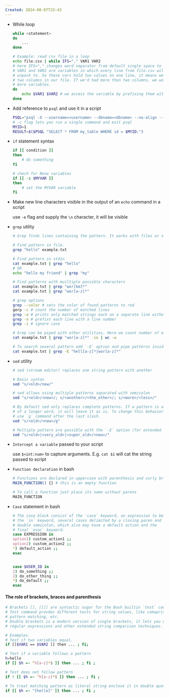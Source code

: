 ```yaml
---
Created: 2024-08-07T23:43
---
```

- While loop
    
    ```Bash
    while <statement>
    do
    	...
    done
    
    # Example: read csv file in a loop
    echo file.csv | while IFS="," VAR1 VAR2
    # here IFS="," changes word separator from default single space to comma
    # VAR1 and VAR2 are variables in which every line from file.csv will
    # unpack to. So these vars hold two values on one line, it means we expect 
    # two columns in our file. If we'd had more than two columns, we would need
    # more variables.
    do
    	echo $VAR1 $VAR2 # we access the variable by prefixing them with '$' sign 
    done
    ```
    
- Add reference to `psql` and use it in a script
    
    ```Bash
    PSQL="psql -X --username=<username> --dbname=<dbname> --no-align --tuples-only -c"
    # -c flag lets you run a single command and exit psql
    MYID=1
    RESULT=$($PSQL "SELECT * FROM my_table WHERE id = $MYID;")
    ```
    
- `if` statement syntax
    
    ```Bash
    if [[ condition ]]
    then
    	# do something
    fi
    
    # chech for None variables
    if [[ -z $MYVAR ]]
    then
    	# set the MYVAR variable
    fi
    ```
    
- Make new line characters visible in the output of an `echo` command in a script
    
    use `-e` flag and supply the `\n` character, it will be visible
    
- `grep` utility
    
    ```Bash
    # Grep finds lines containing the pattern. It works with files or stdin
    
    # Find pattern in file.
    grep "hello" example.txt
    
    # Find pattern in stdin
    cat example.txt | grep "hello"
    # OR
    echo "hello my friend" | grep "my"
    
    # Find patterns with muiltiple possible characters
    cat example.txt | grep "wor[km]*"
    cat example.txt | grep "wor[a-z]*"
    
    # grep options
    grep --color # sets the color of found patterns to red
    gerp -c # count the number of matched lines
    grep -o # prints only matched strings each on a separate line without the rest of the line 
    grep -n # prefixt each line with a line number
    grep -i # ignore case
    
    # Grep can be piped with other utilities. Here we count number of words that follow pattern `wor[a-z]` caseless
    cat example.txt | grep "wor[a-z]*" -io | wc -w
    
    # To search several pattern add `-E` option and pipe patterns inside of quotes
    cat example.txt | grep -E "hell[a-z]*|wor[a-z]*"
    ```
      
- `sed` utility
    
    ```Bash
    # sed (stream editor) replaces one string pattern with another
    
    # Basic syntax
    sed "s/<old>/new/"
    
    # sed allows using multiple patterns separated with semicolon
    sed "s/<old>/<new>/; s/<another>/<the_other>/; s/<more>/<less>/"
    
    # By default sed only replaces complete patterns. If a pattern is a part
    # of a longer word, it will leave it as is. To change this behavior
    # use `g` command after the last slash.
    sed "s/<old>/<new>/g"
    
    # Multiple pattern are possible with the `-E` option (for extended regexp)
    sed "s/<old>|<very_old>|<super_old>/<new>/"
    ```
    
- `Intercept a variable` passed to your script
    
    use `$<int:num>` to capture arguments. E.g. `cat $1` will cat the string passed to script
    
- `Function declaration` in bash
    
    ```Bash
    # Functions are declared in uppercase with parenthesis and curly braces
    MAIN_FUNCTION() {} # this is an empty function
    
    # To call a function just place its name without parens
    MAIN_FUNCTION
    ```
    
- `Case` statement in bash
    
    ```Bash
    # The case block consist of the `case` keyword, an expression to be evaluated,
    # the `in` keyword, several cases delimited by a closing paren and end with
    # double semicolon, which also may have a default action and the 
    # final `esac` keyword.
    case EXPRESSION in
    option1) custom_action1 ;;
    option2) custom_action2 ;;
    *) default_action ;;
    esac
    
    
    case $USER_ID in
    1) do_something ;;
    2) do_other_thing ;;
    *) do_default ;;
    esac
    ```

#### The role of brackets, braces and parenthesis
```bash
# Brackets [], [[]] are syntactic sugar for the Bash builtin `test` command.
# Test command provdes different tests for string values, like comaprisons,
# pattern matching, etc.
# Double brackets is a modern version of single brackets, it lets you use
# regular expressions and other extended string comparison techniques.

# Examples.
# Test if two variables equal.
if [[$VAR1 == $VAR2 ]] then ... ; fi;

# Test if a variable follows a pattern
h=hello
if [[ $h =~ ^h[a-z]*$ ]] then ... ; fi ;

# Test does not follow pattern
if ! [[ $h =~ ^h[a-z]*$ ]] then ... ; fi ;

# To treat matching pattern as literal string enclose it in double quotes
if [[ $h =~ "[hello]" ]] then ... ; fi ;

```